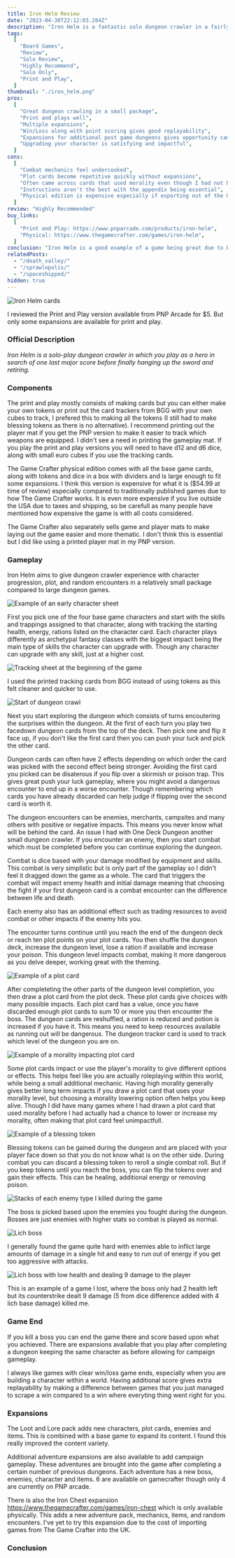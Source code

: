 ```yaml
---
title: Iron Helm Review
date: "2023-04-30T22:12:03.284Z"
description: "Iron Helm is a fantastic solo dungeon crawler in a fairly small package."
tags:
  [
    "Board Games",
    "Review",
    "Solo Review",
    "Highly Recommend",
    "Solo Only",
    "Print and Play",
  ]
thumbnail: "./iron_helm.png"
pros:
  [
    "Great dungeon crawling in a small package",
    "Print and plays well",
    "Multiple expansions",
    "Win/Loss along with point scoring gives good replayability",
    "Expansions for additional post game dungeons gives opportunity campaign playthroughs",
    "Upgrading your character is satisfying and impactful",
  ]
cons:
  [
    "Combat mechanics feel undercooked",
    "Plot cards become repetitive quickly without expansions",
    "Often came across cards that used morality even though I had not had the chance to increase/decrease my morality yet",
    "Instructions aren't the best with the appendix being essential",
    "Physical edition is expensive especially if exporting out of the USA",
  ]
review: "Highly Recommended"
buy_links:
  [
    "Print and Play: https://www.pnparcade.com/products/iron-helm",
    "Physical: https://www.thegamecrafter.com/games/iron-helm",
  ]
conclusion: "Iron Helm is a good example of a game being great due to being sum of its parts. The combat is very simple but when combined with all the other mechanics it comes together to give the feeling of dungeon crawling in a small package."
relatedPosts:
  - "/death_valley/"
  - "/sprawlopolis/"
  - "/spaceshipped/"
hidden: true
---
```


![Iron Helm cards](./iron_helm.png)

I reviewed the Print and Play version available from PNP Arcade for $5. But only some expansions are available for print and play.

### Official Description

_Iron Helm is a solo-play dungeon crawler in which you play as a hero in search of one last major score before finally hanging up the sword and retiring._

### Components

The print and play mostly consists of making cards but you can either make your own tokens or print out the card trackers from BGG with your own cubes to track, I prefered this to making all the tokens (I still had to make blessing tokens as there is no alternative). I recommend printing out the player mat if you get the PNP version to make it easier to track which weapons are equipped. I didn't see a need in printing the gameplay mat. If you play the print and play versions you will need to have d12 and d6 dice, along with small euro cubes if you use the tracking cards.

The Game Crafter physical edition comes with all the base game cards, along with tokens and dice in a box with dividers and is large enough to fit some expansions. I think this version is expensive for what it is ($54.99 at time of review) especially compared to traditionally published games due to how The Game Crafter works. It is even more expensive if you live outside the USA due to taxes and shipping, so be carefull as many people have mentioned how expensive the game is with all costs considered.

The Game Crafter also separately sells game and player mats to make laying out the game easier and more thematic. I don't think this is essential but I did like using a printed player mat in my PNP version.

### Gameplay

Iron Helm aims to give dungeon crawler experience with character progression, plot, and random encounters in a relatively small package compared to large dungeon games.

![Example of an early character sheet](./iron_character_sheet_early.jpg)

First you pick one of the four base game characters and start with the skills and trappings assigned to that character, along with tracking the starting health, energy, rations listed on the character card. Each character plays differently as archetypal fantasy classes with the biggest impact being the main type of skills the character can upgrade with. Though any character can upgrade with any skill, just at a higher cost.

![Tracking sheet at the beginning of the game](./iron_tracker_sheet_early.jpg)

I used the printed tracking cards from BGG instead of using tokens as this felt cleaner and quicker to use.

![Start of dungeon crawl](./iron_dungeon_1.jpg)

Next you start exploring the dungeon which consists of turns encoutering the surprises within the dungeon. At the first of each turn you play two facedown dungeon cards from the top of the deck. Then pick one and flip it face up, if you don't like the first card then you can push your luck and pick the other card.

Dungeon cards can often have 2 effects depending on which order the card was picked with the second effect being stronger. Avoiding the first card you picked can be disaterous if you flip over a skirmish or poison trap. This gives great push your luck gameplay, where you might avoid a dangerous encounter to end up in a worse encounter. Though remembering which cards you have already discarded can help judge if flipping over the second card is worth it.

The dungeon encounters can be enemies, merchants, campsites and many others with positive or negative impacts. This means you never know what will be behind the card. An issue I had with One Deck Dungeon another small dungeon crawler. If you encounter an enemy, then you start combat which must be completed before you can continue exploring the dungeon.

Combat is dice based with your damage modified by equipment and skills. This combat is very simplistic but is only part of the gameplay so I didn't feel it dragged down the game as a whole. The card that triggers the combat will impact enemy health and initial damage meaning that choosing the fight if your first dungeon card is a combat encounter can the difference between life and death.

Each enemy also has an additional effect such as trading resources to avoid combat or other impacts if the enemy hits you.

The encounter turns continue until you reach the end of the dungeon deck or reach ten plot points on your plot cards. You then shuffle the dungeon deck, increase the dungeon level, lose a ration if available and increase your poison. This dungeon level impacts combat, making it more dangerous as you delve deeper, working great with the theming.

![Example of a plot card](./iron_plot_example.jpg)

After completeting the other parts of the dungeon level completion, you then draw a plot card from the plot deck. These plot cards give choices with many possible impacts. Each plot card has a value, once you have discarded enough plot cards to sum 10 or more you then encounter the boss. The dungeon cards are reshuffled, a ration is reduced and potion is increased if you have it. This means you need to keep resources available as running out will be dangerous. The dungeon tracker card is used to track which level of the dungeon you are on.

![Example of a morality impacting plot card](./iron_morality.jpg)

Some plot cards impact or use the player's morality to give different options or effects. This helps feel like you are actually roleplaying within this world, while being a small additional mechanic. Having high morality generally gives better long term impacts if you draw a plot card that uses your morality level, but choosing a morality lowering option often helps you keep alive. Though I did have many games where I had drawn a plot card that used morality before I had actually had a chance to lower or increase my morality, often making that plot card feel unimpactfull.

![Example of a blessing token](./iron_blessing.jpg)

Blessing tokens can be gained during the dungeon and are placed with your player face down so that you do not know what is on the other side. During combat you can discard a blessing token to reroll a single combat roll. But if you keep tokens until you reach the boss, you can flip the tokens over and gain their effects. This can be healing, additional energy or removing poison.

![Stacks of each enemy type I killed during the game](./iron_count_enemies.jpg)

The boss is picked based upon the enemies you fought during the dungeon. Bosses are just enemies with higher stats so combat is played as normal.

![Lich boss](./iron_boss.jpg)

I generally found the game quite hard with enemies able to inflict large amounts of damage in a single hit and easy to run out of energy if you get too aggressive with attacks.

![Lich boss with low health and dealing 9 damage to the player](./iron_boss_loss.jpg)

This is an example of a game I lost, where the boss only had 2 health left but its counterstrike dealt 9 damage (5 from dice difference added with 4 lich base damage) killed me.

### Game End

If you kill a boss you can end the game there and score based upon what you achieved. There are expansions available that you play after completing a dungeon keeping the same character as before allowing for campaign gameplay.

I always like games with clear win/loss game ends, especially when you are building a character within a world. Having additional score gives extra replayability by making a difference between games that you just managed to scrape a win compared to a win where everyting thing went right for you.

### Expansions

The Loot and Lore pack adds new characters, plot cards, enemies and items. This is combined with a base game to expand its content. I found this really improved the content variety.

Additional adventure expansions are also available to add campaign gameplay. These adventures are brought into the game after completing a certain number of previous dungeons. Each adventure has a new boss, enemies, character and items. 6 are available on gamecrafter though only 4 are currently on PNP arcade.

There is also the Iron Chest expansion https://www.thegamecrafter.com/games/iron-chest which is only available physically. This adds a new adventure pack, mechanics, items, and random encounters. I've yet to try this expansion due to the cost of importing games from The Game Crafter into the UK.

### Conclusion
